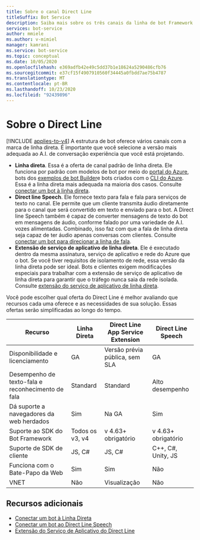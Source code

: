 ```yaml
---
title: Sobre o canal Direct Line
titleSuffix: Bot Service
description: Saiba mais sobre os três canais da linha de bot Framework Direct. Selecione o canal a ser usado para integrar os bots em aplicativos móveis, páginas da Web e outros aplicativos.
services: bot-service
author: mmiele
ms.author: v-mimiel
manager: kamrani
ms.service: bot-service
ms.topic: conceptual
ms.date: 10/05/2020
ms.openlocfilehash: e369adfb42e49c5dd37b1e18624a5290486cfb76
ms.sourcegitcommit: e37cf15f4907910560f34445a0fbdd7ae75b4787
ms.translationtype: MT
ms.contentlocale: pt-BR
ms.lasthandoff: 10/23/2020
ms.locfileid: "92439896"
---
```

# <a name="about-direct-line"></a>Sobre o Direct Line
[!INCLUDE [applies-to-v4](includes/applies-to-v4-current.md)]
A estrutura de bot oferece vários canais com a marca de linha direta. É importante que você selecione a versão mais adequada ao A.I. de conversação experiência que você está projetando.


- **Linha direta**. Essa é a oferta de canal padrão de linha direta. Ele funciona por padrão com modelos de bot por meio do [portal do Azure](https://ms.portal.azure.com/), bots dos [exemplos de bot Builder](https://github.com/Microsoft/BotBuilder-Samples/blob/main/README.md)e bots criados com o [CLI do Azure](https://docs.microsoft.com/cli/azure/what-is-azure-cli). Essa é a linha direta mais adequada na maioria dos casos. Consulte [conectar um bot à linha direta](bot-service-channel-connect-directline.md).
- **Direct line Speech**. Ele fornece texto para fala e fala para serviços de texto no canal. Ele permite que um cliente transmita áudio diretamente para o canal que será convertido em texto e enviado para o bot. A Direct line Speech também é capaz de converter mensagens de texto do bot em mensagens de áudio, conforme falado por uma variedade de A.I. vozes alimentadas. Combinado, isso faz com que a fala de linha direta seja capaz de ter áudio apenas conversas com clientes. Consulte [conectar um bot para direcionar a linha de fala](bot-service-channel-connect-directlinespeech.md).
- **Extensão de serviço de aplicativo de linha direta**. Ele é executado dentro da mesma assinatura, serviço de aplicativo e rede do Azure que o bot. Se você tiver requisitos de isolamento de rede, essa versão da linha direta pode ser ideal. Bots e clientes exigem modificações especiais para trabalhar com a extensão de serviço de aplicativo de linha direta para garantir que o tráfego nunca saia da rede isolada. Consulte [extensão do serviço de aplicativo de linha direta](bot-service-channel-directline-extension.md).

Você pode escolher qual oferta do Direct Line é melhor avaliando que recursos cada uma oferece e as necessidades de sua solução.
Essas ofertas serão simplificadas ao longo do tempo.

| Recurso                    | Linha Direta | Direct Line App Service Extension | Direct Line Speech |
|----------------------------|-------------|-----------------------------------|--------------------|
| Disponibilidade e licenciamento    | GA | Versão prévia pública, sem SLA  | GA |
| Desempenho de texto-fala e reconhecimento de fala | Standard | Standard | Alto desempenho |
| Dá suporte a navegadores da web herdados | Sim | Na GA | Sim |
| Suporte ao SDK do Bot Framework | Todos os v3, v4 | v 4.63+ obrigatório | v 4.63+ obrigatório |
| Suporte de SDK de cliente    | JS, C# | JS, C# | C++, C#, Unity, JS|
| Funciona com o Bate-Papo da Web  | Sim | Sim | Não|
| VNET | Não | Visualização | Não |

## <a name="additional-resources"></a>Recursos adicionais

- [Conectar um bot à Linha Direta](bot-service-channel-connect-directline.md)
- [Conectar um bot ao Direct Line Speech](bot-service-channel-connect-directlinespeech.md)
- [Extensão do Serviço de Aplicativo do Direct Line](bot-service-channel-directline-extension.md)
